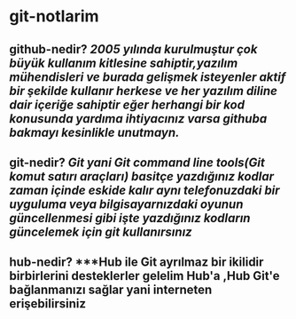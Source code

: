 # git-notlarim
## github-nedir?  	***2005 yılında kurulmuştur çok büyük kullanım kitlesine sahiptir,yazılım mühendisleri ve burada gelişmek isteyenler aktif bir şekilde kullanır herkese ve her yazılım diline dair içeriğe sahiptir eğer herhangi bir kod konusunda yardıma ihtiyacınız varsa githuba bakmayı kesinlikle unutmayn.***


## git-nedir? ***Git yani Git command line tools(Git komut satırı araçları) basitçe yazdığınız kodlar zaman içinde eskide kalır aynı telefonuzdaki bir uyguluma veya bilgisayarnızdaki oyunun güncellenmesi gibi işte  yazdığınız kodların güncelemek için git kullanırsınız***

## hub-nedir? ***Hub ile Git ayrılmaz bir ikilidir birbirlerini desteklerler gelelim Hub'a ,Hub Git'e bağlanmanızı sağlar yani interneten erişebilirsiniz 

